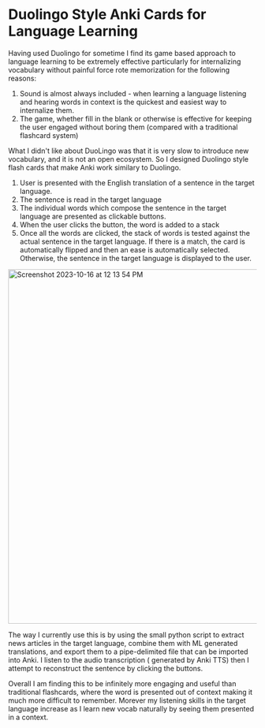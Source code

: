# Duolingo Style Anki Cards for Language Learning


Having used Duolingo for sometime I find its game based approach to language learning to be extremely effective particularly for internalizing vocabulary without painful force rote memorization for the following reasons:
1. Sound is almost always included - when learning a language listening and hearing words in context is the quickest and easiest way to internalize them.
2. The game, whether fill in the blank or otherwise is effective for keeping the user engaged without boring them (compared with a traditional flashcard system)


What I didn't like about DuoLingo was that it is very slow to introduce new vocabulary, and it is not an open ecosystem. So I designed Duolingo style flash cards that make Anki work similary to Duolingo. 

1. User is presented with the English translation of a sentence in the target language.
2. The sentence is read in the target language
3. The individual words which compose the sentence in the target language are presented as clickable buttons.
4. When the user clicks the button, the word is added to a stack
5. Once all the words are clicked, the stack of words is tested against the actual sentence in the target language. If there is a match, the card is automatically flipped and then an ease is automatically selected. Otherwise, the sentence in the target language is displayed to the user.
   
<img width="719" alt="Screenshot 2023-10-16 at 12 13 54 PM" src="https://github.com/pwharned/anki/assets/52669420/ece814c5-d325-4b33-bb74-d1103921aed3">


The way I currently use this is by using the small python script to extract news articles in the target language, combine them with ML generated translations, and export them to a pipe-delimited file that can be imported into Anki. I listen to the audio transcription ( generated by Anki TTS) then I attempt to reconstruct the sentence by clicking the buttons. 

Overall I am finding this to be infinitely more engaging and useful than traditional flashcards, where the word is presented out of context making it much more difficult to remember. Morever my listening skills in the target language increase as I learn new vocab naturally by seeing them presented in a context.


